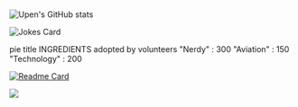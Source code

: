 
#


![Upen's GitHub stats](https://github-readme-stats.vercel.app/api?username=UpenTech&show_icons=true&theme=dark)
<!-- Markdown -->

![Jokes Card](https://readme-jokes.vercel.app/api)

pie title INGREDIENTS adopted by volunteers
    "Nerdy" : 300
    "Aviation" : 150
    "Technology" : 200

[![Readme Card](https://github-readme-stats.vercel.app/api/pin/?username=UpenTech&repo=__Calculator)](https://github.com/UpenTech/__Calculator)

<img src="https://img.shields.io/badge/ProtonMail-8B89CC?style=for-the-badge&logo=protonmail&logoColor=white">
